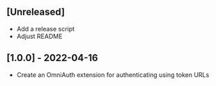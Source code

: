## [Unreleased]

- Add a release script
- Adjust README

## [1.0.0] - 2022-04-16

- Create an OmniAuth extension for authenticating using token URLs

